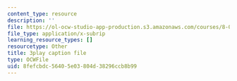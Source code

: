 ```yaml
---
content_type: resource
description: ''
file: https://ol-ocw-studio-app-production.s3.amazonaws.com/courses/8-01sc-classical-mechanics-fall-2016/8fefcbdc56405e03804d38296ccb8b99_TF93gm1_O8M.vtt
file_type: application/x-subrip
learning_resource_types: []
resourcetype: Other
title: 3play caption file
type: OCWFile
uid: 8fefcbdc-5640-5e03-804d-38296ccb8b99
---
```

